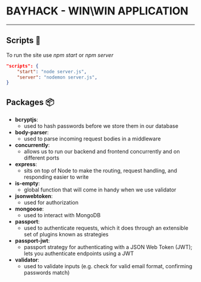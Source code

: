 # BAYHACK - WIN\WIN APPLICATION

---

## Scripts 📖

To run the site use *npm start* or *npm server*

```json
"scripts": {
    "start": "node server.js",
    "server": "nodemon server.js",
}
```

## Packages 📦

* **bcryptjs**:
  * used to hash passwords before we store them in our database
* **body-parser**:
  * used to parse incoming request bodies in a middleware
* **concurrently**:
  * allows us to run our backend and frontend concurrently and on different ports
* **express**:
  * sits on top of Node to make the routing, request handling, and responding easier to write
* **is-empty**:
  * global function that will come in handy when we use validator
* **jsonwebtoken**:
  * used for authorization
* **mongoose**:
  * used to interact with MongoDB
* **passport**:
  * used to authenticate requests, which it does through an extensible set of plugins known as strategies
* **passport-jwt**:
  * passport strategy for authenticating with a JSON Web Token (JWT); lets you authenticate endpoints using a JWT
* **validator**:
  * used to validate inputs (e.g. check for valid email format, confirming passwords match)

